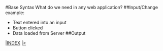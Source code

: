 #Base Syntax
What do we need in any web application?
##Input/Change
example:
 - Text entered into an input
 - Button clicked
 - Data loaded from Server
##Output



|[INDEX](../)
[|>](1.BaseSyntax&CoreFeatures/1.Intro/Intro.html)

